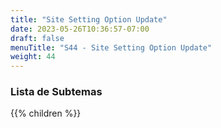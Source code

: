 ```yaml
---
title: "Site Setting Option Update"
date: 2023-05-26T10:36:57-07:00
draft: false
menuTitle: "S44 - Site Setting Option Update"
weight: 44
---
```


### Lista de Subtemas
{{% children  %}}

